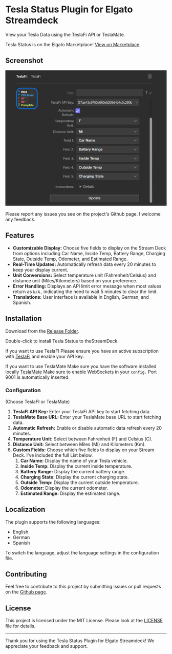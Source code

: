 # Tesla Status Plugin for Elgato Streamdeck

View your Tesla Data using the TeslaFi API or TeslaMate.

Tesla Status is on the Elgato Marketplace! [View on Marketplace](https://marketplace.elgato.com/product/teslafi-653b2ad6-741a-4dd9-8788-0a264dcbe65a).

## Screenshot

![screencap.png](doc/screencap.png)

Please report any issues you see on the project's Github page. I welcome any feedback.

## Features

- **Customizable Display:** Choose five fields to display on the Stream Deck from options including Car Name, Inside Temp, Battery Range, Charging State, Outside Temp, Odometer, and Estimated Range.
- **Real-Time Updates:** Automatically refresh data every 20 minutes to keep your display current.
- **Unit Conversions:** Select temperature unit (Fahrenheit/Celsius) and distance unit (Miles/Kilometers) based on your preference.
- **Error Handling:** Displays an API limit error message when most values return as `N/A,` indicating the need to wait 5 minutes to clear the limit.
- **Translations:** User interface is available in English, German, and Spanish.

## Installation

Download from the [Release Folder](Release/com.f00d4tehg0dz.tesla-status.streamDeckPlugin).

Double-click to install Tesla Status to theStreamDeck.

If you want to use TeslaFI
Please ensure you have an active subscription with [TeslaFi](https://teslafi.com) and enable your API key.

If you want to use TeslaMate
Make sure you have the software installed locally [TeslaMate](https://github.com/teslamate-org/teslamate)
Make sure to enable WebSockets in your `config.` Port 9001 is automatically inserted. 

### Configuration

(Choose TeslaFI or TeslaMate)

1. **TeslaFI API Key:** Enter your TeslaFi API key to start fetching data.
2. **TeslaMate Base URL:** Enter your TeslaMate base URL to start fetching data.
3. **Automatic Refresh:** Enable or disable automatic data refresh every 20 minutes.
4. **Temperature Unit:** Select between Fahrenheit (F) and Celsius (C).
5. **Distance Unit:** Select between Miles (Mi) and Kilometers (Km).
6. **Custom Fields:** Choose which five fields to display on your Stream Deck. I've included the full List below.
   1. **Car Name:** Display the name of your Tesla vehicle.
   2. **Inside Temp:** Display the current inside temperature.
   3. **Battery Range:** Display the current battery range.
   4. **Charging State:** Display the current charging state.
   5. **Outside Temp:** Display the current outside temperature.
   6. **Odometer:** Display the current odometer.
   7. **Estimated Range:** Display the estimated range.

## Localization

The plugin supports the following languages:
- English
- German
- Spanish

To switch the language, adjust the language settings in the configuration file.

## Contributing

Feel free to contribute to this project by submitting issues or pull requests on the [Github page](https://github.com/f00d4tehg0dz/Tesla-Status-Plugin-for-Eglato-Streamdeck).

## License

This project is licensed under the MIT License. Please look at the [LICENSE](LICENSE) file for details.

---

Thank you for using the Tesla Status Plugin for Elgato Streamdeck! We appreciate your feedback and support.

